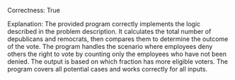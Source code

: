 Correctness: True

Explanation: The provided program correctly implements the logic described in the problem description. It calculates the total number of depublicans and remocrats, then compares them to determine the outcome of the vote. The program handles the scenario where employees deny others the right to vote by counting only the employees who have not been denied. The output is based on which fraction has more eligible voters. The program covers all potential cases and works correctly for all inputs.